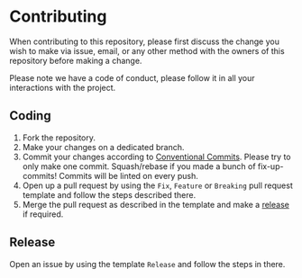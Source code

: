 # Contributing

When contributing to this repository, please first discuss the change you wish to make via issue, email, or any other
method with the owners of this repository before making a change.

Please note we have a code of conduct, please follow it in all your interactions with the project.

## Coding

1. Fork the repository.
2. Make your changes on a dedicated branch.
3. Commit your changes according to [Conventional Commits](https://www.conventionalcommits.org/en/v1.0.0). Please try to
   only make one commit. Squash/rebase if you made a bunch of fix-up-commits! Commits will be linted on every push.
4. Open up a pull request by using the `Fix`, `Feature` or `Breaking` pull request template and follow the steps
   described there.
5. Merge the pull request as described in the template and make a [release](#release) if required.

## Release

Open an issue by using the template `Release` and follow the steps in there.
